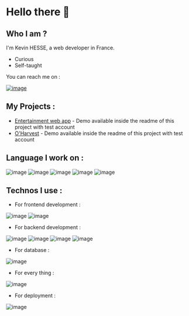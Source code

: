 # Hello there 👋

## Who I am ?

I'm Kevin HESSE, a web developer in France.

- Curious
- Self-taught

You can reach me on : 

[![image](https://img.shields.io/badge/LinkedIn-0077B5?style=for-the-badge&logo=linkedin&logoColor=white)](https://www.linkedin.com/in/kevin-hesse-pro)

## My Projects :

- [Entertainment web app](https://github.com/Kevin-HESSE/FEM-web-app) - Demo available inside the readme of this project with test account
- [O'Harvest](https://github.com/Kevin-HESSE/oharvest-back) - Demo available inside the readme of this project with test account

## Language I work on :

![image](	https://img.shields.io/badge/HTML5-E34F26?style=for-the-badge&logo=html5&logoColor=white)
![image](https://img.shields.io/badge/CSS3-1572B6?style=for-the-badge&logo=css3&logoColor=white)
![image](https://img.shields.io/badge/JavaScript-323330?style=for-the-badge&logo=javascript&logoColor=F7DF1E)
![image](	https://img.shields.io/badge/PHP-777BB4?style=for-the-badge&logo=php&logoColor=white)
![image](https://img.shields.io/badge/Shell_Script-121011?style=for-the-badge&logo=gnu-bash&logoColor=white)

## Technos I use : 

- For frontend development : 

![image](https://img.shields.io/badge/Sass-CC6699?style=for-the-badge&logo=sass&logoColor=white)
![image](https://img.shields.io/badge/Cypress-17202C?style=for-the-badge&logo=cypress&logoColor=white)

- For backend development : 

![image](https://img.shields.io/badge/Node%20js-339933?style=for-the-badge&logo=nodedotjs&logoColor=white)
![image](https://img.shields.io/badge/Symfony-000000?style=for-the-badge&logo=Symfony&logoColor=white)
![image](https://img.shields.io/badge/Swagger-85EA2D?style=for-the-badge&logo=Swagger&logoColor=white)
![image](https://img.shields.io/badge/Express%20js-000000?style=for-the-badge&logo=express&logoColor=white)

- For database : 

![image](https://img.shields.io/badge/PostgreSQL-316192?style=for-the-badge&logo=postgresql&logoColor=white)

- For every thing :

![image](https://img.shields.io/badge/Docker-2CA5E0?style=for-the-badge&logo=docker&logoColor=white)

- For deployment :

![image](https://img.shields.io/badge/Nginx-009639?style=for-the-badge&logo=nginx&logoColor=white)

<!--
**Kevin-HESSE/Kevin-HESSE** is a ✨ _special_ ✨ repository because its `README.md` (this file) appears on your GitHub profile.

Here are some ideas to get you started:

- 🔭 I’m currently working on ...
- 🌱 I’m currently learning ...
- 👯 I’m looking to collaborate on ...
- 🤔 I’m looking for help with ...
- 💬 Ask me about ...
- 📫 How to reach me: ...
- 😄 Pronouns: ...
- ⚡ Fun fact: ...
-->
